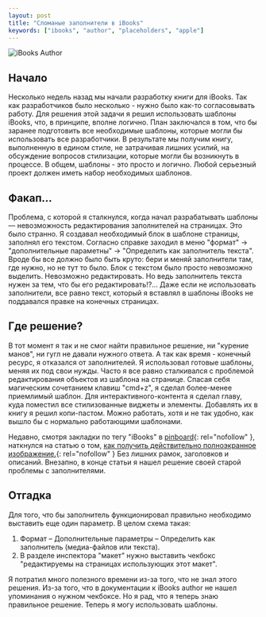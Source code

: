 ```yaml
---
layout: post
title: "Сломаные заполнители в iBooks"
keywords: ["ibooks", "author", "placeholders", "apple"]
---
```



<img class="img-center" src="http://31808.selcdn.ru/it-prm/pics/hero_ibooks_author.png" alt="iBooks Author"> 
 
## Начало

Несколько недель назад мы начали разработку книги для iBooks. Так как 
разработчиков было несколько - нужно было как-то согласовывать работу. 
Для решения этой задачи я решил использовать шаблоны iBooks, что, в принципе, 
вполне логично. План заключался в том, что бы заранее подготовить все 
необходимые шаблоны, которые могли бы использовать все разработчики. 
В результате мы получим книгу, выполненную в едином стиле, не затрачивая 
лишних усилий, на обсуждение вопросов стилизации, которые могли бы возникнуть 
в процессе. В общем, шаблоны - это просто и логично. Любой серьезный проект 
должен иметь набор необходимых шаблонов. 

## Факап...

Проблема, с которой я сталкнулся, когда начал разрабатывать шаблоны — 
невозможность редактирования заполнителей на страницах. Это было странно. 
Я создавал необходимый блок в шаблоне страницы, заполнял его текстом. 
Согласно справке заходил в меню "формат" -> "дополнительные параметны" -> 
"Определить как заполнитель текста". Вроде бы все должно было быть круто: 
бери и меняй заполнители там, где нужно, но не тут то было. Блок с текстом 
было просто невозможно выделить. Невозможно редактировать. Но ведь заполнитель 
текста нужен за тем, что бы его редактировать!?... Даже если не использовать 
заполнители, все равно текст, который я вставлял в шаблоны iBooks не поддавался 
правке на конечных страницах.

## Где решение?

В тот момент я так и не смог найти правильное решение, ни "курение манов", ни гугл
не давали нужного ответа. А так как время - конечный ресурс, я отказался от 
заполнителей. Я использовал готовые шаблоны, меняя их под свои нужды.
Часто я все равно сталкивался с проблемой редактирования объектов из шаблона на
странице. Спасая себя магическим сочетанием клавиш "cmd+z", я сделал более-менее
приемлимый шаблон. Для интерактивного-контента я сделал главу, куда поместил все 
стилизованные виджеты и элементы. Добавлять их в книгу я решил копи-пастом. 
Можно работать, хотя и не так удобно, как вышло бы с нормально работающими 
шаблонами. 

Недавно, смотря закладки по тегу "iBooks" в [pinboard](http://pinboard.in){: rel="nofollow" }, 
наткнулся на статью о том, [
как получить действительно полноэкранное изображение.](http://www.davidebarranca.com/2012/04/ibooks-author-fullscreen-images/){: rel="nofollow" } 
Без лишних рамок, заголовков и описаний. Внезапно, в конце статьи я нашел 
решение своей старой проблемы с заполнителями.


## Отгадка

Для того, что бы заполнитель функционировал правильно необходимо выставить еще 
один параметр. В целом схема такая:
1. Формат – Дополнительные параметры – Определить как
заполнитель (медиа-файлов или текста). 
2. В разделе инспектора "макет" нужно выставить чекбокс "редактируемы 
на страницах использующих этот макет".

Я потратил много полезного времени из-за того, что не знал этого решения. 
Из-за того, что в документации к iBooks author не нашел упоминания о нужном 
чекбоксе. Но я рад, что я теперь знаю правильное решение. Теперь я могу 
использовать шаблоны.
